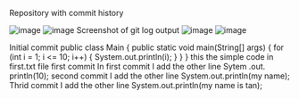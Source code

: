 
Repository with commit history 

![image](https://github.com/user-attachments/assets/8469df3a-b766-45cb-93c4-584cfc612471)
![image](https://github.com/user-attachments/assets/970ff46c-b1e9-4e12-aa7c-44d961d93d29)
Screenshot of git log output 
![image](https://github.com/user-attachments/assets/54476b07-3869-4607-96f4-08d3c3bacd22)
![image](https://github.com/user-attachments/assets/b22206f9-cde6-4bbf-98a1-0a4400efbcde)

Initial commit
public class Main {
    public static void main(String[] args) {
        for (int i = 1; i <= 10; i++) {
            System.out.println(i);
        }
    }
}
this the simple code in first.txt file
first commit 
In first commit I add the other line Sytem .out. println(10);
second commit I add the other line System.out.println(my name);
Thrid commit I add the other line System.out.println(my name is tan);





